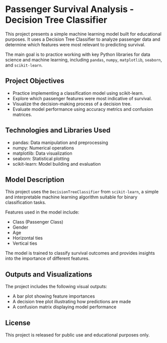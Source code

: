 # Passenger Survival Analysis - Decision Tree Classifier

This project presents a simple machine learning model built for educational purposes. It uses a Decision Tree Classifier to analyze passenger data and determine which features were most relevant to predicting survival.

The main goal is to practice working with key Python libraries for data science and machine learning, including `pandas`, `numpy`, `matplotlib`, `seaborn`, and `scikit-learn`.

## Project Objectives

- Practice implementing a classification model using scikit-learn.
- Explore which passenger features were most indicative of survival.
- Visualize the decision-making process of a decision tree.
- Evaluate model performance using accuracy metrics and confusion matrices.

## Technologies and Libraries Used

- pandas: Data manipulation and preprocessing
- numpy: Numerical operations
- matplotlib: Data visualization
- seaborn: Statistical plotting
- scikit-learn: Model building and evaluation

## Model Description

This project uses the `DecisionTreeClassifier` from `scikit-learn`, a simple and interpretable machine learning algorithm suitable for binary classification tasks.

Features used in the model include:

- Class (Passenger Class)
- Gender
- Age
- Horizontal ties
- Vertical ties

The model is trained to classify survival outcomes and provides insights into the importance of different features.

## Outputs and Visualizations

The project includes the following visual outputs:

- A bar plot showing feature importances
- A decision tree plot illustrating how predictions are made
- A confusion matrix displaying model performance

## License

This project is released for public use and educational purposes only.
